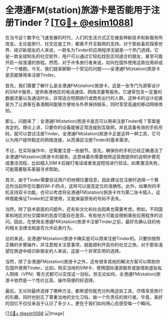 # 全港通FM(station)旅游卡是否能用于注册Tinder？[[TG💪+ @esim1088](https://t.me/s/esim1088)]

在当今这个数字化飞速发展的时代，人们的生活方式正在被各种新技术和新服务所改变。无论是旅行、社交还是工作，都离不开互联网的支持。对于那些喜欢探索世界、结识新朋友的人来说，一款名为Tinder的应用程序无疑是一个热门选择。它是一款全球知名的社交软件，用户可以通过它轻松找到志同道合的朋友，甚至可能开启一段浪漫的旅程。然而，对于许多旅行者来说，如何在国外使用这款应用却成了一个难题。今天，我们就来聊聊一个常见的问题——全港通FM(station)旅游卡是否能够用来注册Tinder。

首先，我们需要了解什么是全港通FM(station)旅游卡。这是一张专门为游客设计的SIM卡服务，提供香港地区的电话通信、网络流量等服务。它通常包含一定量的数据流量以及通话时长，非常适合短期旅行或商务出行的人群。这种卡的设计初衷是为了让游客在香港期间能够方便地与外界保持联系，同时享受高速的移动网络体验。

那么，问题来了：全港通FM(station)旅游卡是否可以用来注册Tinder呢？答案是肯定的。理论上讲，只要你的设备能够正常连接到互联网，并且具备有效的手机号码，就可以尝试注册Tinder。全港通FM(station)旅游卡正是这样一种工具，它可以为用户提供稳定的网络连接，从而满足注册Tinder的基本需求。

不过，在实际操作中，还需要注意一些细节。首先，确保你的手机已经正确激活了全港通FM(station)旅游卡的服务。这意味着你需要按照运营商提供的说明步骤完成激活流程，比如插入SIM卡后拨打电话或者发送短信进行验证。如果激活失败，可能需要联系客服寻求帮助。

其次，由于Tinder需要验证用户的地理位置信息，因此建议在注册时选择一个靠近你当前所在位置的Wi-Fi热点，这样可以提高定位的准确性。此外，如果你的手机支持双卡功能，也可以考虑将全港通FM(station)旅游卡作为第二张卡插入，这样既能保证Tinder的正常使用，又能保留原有的号码不丢失。

当然，除了技术层面的问题外，还有些文化和社会因素也需要考虑。例如，不同国家和地区对社交媒体的态度可能存在差异，有些地方可能会限制某些应用程序的访问。因此，在使用全港通FM(station)旅游卡注册Tinder之前，最好先确认目的地的相关法律法规是否允许此类行为。

总的来说，全港通FM(station)旅游卡确实是可以用来注册Tinder的。只要你按照正确的步骤操作，并注意相关注意事项，就能顺利开启你的社交之旅。对于那些渴望在旅途中结识新朋友的人来说，这是一个非常实用的选择。

当然，除了全港通FM(station)旅游卡之外，还有很多其他的解决方案可以帮助你在国外使用Tinder。比如，购买当地的SIM卡、使用国际漫游服务或是借助虚拟私人网络（VPN）等方式都可以实现这一目标。但无论如何，全港通FM(station)旅游卡依然是一个性价比高、操作简便的好选择。

最后，无论你最终选择了哪种方法，都希望你能充分利用这些工具，尽情享受旅行的乐趣，同时也别忘了尊重当地的文化习俗，做一个负责任的旅行者。毕竟，美好的回忆不仅仅来自于认识了多少人，更在于我们如何用心去感受每一个瞬间。

[[TG💪+ @esim1088](https://t.me/s/esim1088) ![Image](https://i.postimg.cc/4NQfJmqS/Snipaste-2025-05-13-00-14-12.png)]